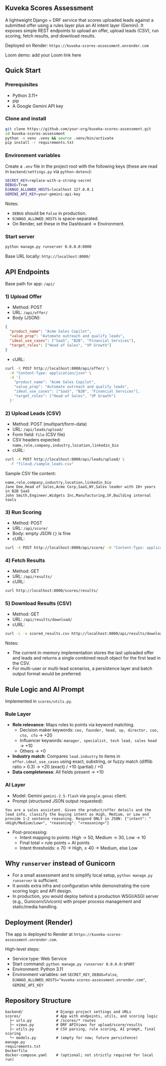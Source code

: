## Kuveka Scores Assessment

A lightweight Django + DRF service that scores uploaded leads against a submitted offer using a rules layer plus an AI intent layer (Gemini). It exposes simple REST endpoints to upload an offer, upload leads (CSV), run scoring, fetch results, and download results.

Deployed on Render: `https://kuveka-scores-assessment.onrender.com`

Loom demo: add your Loom link here


## Quick Start

### Prerequisites
- Python 3.11+
- pip
- A Google Gemini API key

### Clone and install
```bash
git clone https://github.com/your-org/kuveka-scores-assessment.git
cd kuveka-scores-assessment
python -m venv .venv && source .venv/bin/activate
pip install -r requirements.txt
```

### Environment variables
Create a `.env` file in the project root with the following keys (these are read in `backend/settings.py` via `python-dotenv`):
```bash
SECRET_KEY=replace-with-a-strong-secret
DEBUG=True
DJANGO_ALLOWED_HOSTS=localhost 127.0.0.1
GEMINI_API_KEY=your-gemini-api-key
```

Notes:
- `DEBUG` should be `False` in production.
- `DJANGO_ALLOWED_HOSTS` is space-separated.
- On Render, set these in the Dashboard → Environment.

### Start server
```bash
python manage.py runserver 0.0.0.0:8000
```

Base URL locally: `http://localhost:8000/`


## API Endpoints
Base path for app: `/api/`

### 1) Upload Offer
- Method: POST
- URL: `/api/offer/`
- Body (JSON):
```json
{
  "product_name": "Acme Sales Copilot",
  "value_prop": "Automate outreach and qualify leads",
  "ideal_use_cases": ["SaaS", "B2B", "Financial Services"],
  "target_roles": ["Head of Sales", "VP Growth"]
}
```
- cURL:
```bash
curl -X POST http://localhost:8000/api/offer/ \
  -H "Content-Type: application/json" \
  -d '{
    "product_name": "Acme Sales Copilot",
    "value_prop": "Automate outreach and qualify leads",
    "ideal_use_cases": ["SaaS", "B2B", "Financial Services"],
    "target_roles": ["Head of Sales", "VP Growth"]
  }'
```

### 2) Upload Leads (CSV)
- Method: POST (multipart/form-data)
- URL: `/api/leads/upload/`
- Form field: `file` (CSV file)
- CSV headers expected: `name,role,company,industry,location,linkedin_bio`
- cURL:
```bash
curl -X POST http://localhost:8000/api/leads/upload/ \
  -F "file=@./sample_leads.csv"
```

Sample CSV file content:
```csv
name,role,company,industry,location,linkedin_bio
Jane Doe,Head of Sales,Acme Corp,SaaS,NY,Sales leader with 10+ years in B2B SaaS
John Smith,Engineer,Widgets Inc,Manufacturing,SF,Building internal tools
```

### 3) Run Scoring
- Method: POST
- URL: `/api/score/`
- Body: empty JSON `{}` is fine
- cURL:
```bash
curl -X POST http://localhost:8000/api/score/ -H "Content-Type: application/json" -d '{}'
```

### 4) Fetch Results
- Method: GET
- URL: `/api/results/`
- cURL:
```bash
curl http://localhost:8000/scores/results/
```

### 5) Download Results (CSV)
- Method: GET
- URL: `/api/results/download/`
- cURL:
```bash
curl -L -o scored_results.csv http://localhost:8000/api/results/download/
```

Notes:
- The current in-memory implementation stores the last uploaded offer and leads and returns a single combined result object for the first lead in the CSV.
- For multi-user or multi-lead scenarios, a persistence layer and batch output format would be preferred.


## Rule Logic and AI Prompt
Implemented in `scores/utils.py`.

### Rule Layer
- **Role relevance**: Maps roles to points via keyword matching.
  - Decision maker keywords: `ceo, founder, head, vp, director, coo, cto, cfo` → +20
  - Influencer keywords: `manager, specialist, tech lead, sales head` → +10
  - Others → +0
- **Industry match**: Compares `lead.industry` to items in `offer.ideal_use_cases` using exact, substring, or fuzzy match (difflib ratio > 0.3) → +20 (exact) / +10 (partial) / +0
- **Data completeness**: All fields present → +10

### AI Layer
- Model: Gemini `gemini-2.5-flash` via `google.genai` client.
- Prompt (structured JSON output requested):
```text
You are a sales assistant. Given the product/offer details and the lead info, classify the buying intent as High, Medium, or Low and provide 1-2 sentence reasoning. Respond ONLY in JSON: {"intent": "<High/Medium/Low>", "reasoning": "<reasoning>"}
```
- Post-processing:
  - Intent mapping to points: High → 50, Medium → 30, Low → 10
  - Final total = rule points + AI points
  - Intent thresholds: ≥ 70 → High, ≥ 40 → Medium, else Low



## Why `runserver` instead of Gunicorn
- For a small assessment and to simplify local setup, `python manage.py runserver` is sufficient.
- It avoids extra infra and configuration while demonstrating the core scoring logic and API design.
- In production, you would deploy behind a production WSGI/ASGI server (e.g., Gunicorn/Uvicorn) with proper process management and static/media handling.


## Deployment (Render)
The app is deployed to Render at `https://kuveka-scores-assessment.onrender.com`.

High-level steps:
- Service type: Web Service
- Start command: `python manage.py runserver 0.0.0.0:$PORT`
- Environment: Python 3.11
- Environment variables: set `SECRET_KEY`, `DEBUG=False`, `DJANGO_ALLOWED_HOSTS="kuveka-scores-assessment.onrender.com"`, `GEMINI_API_KEY`


## Repository Structure
```text
backend/               # Django project settings and URLs
scores/                # App with endpoints, utils, and scoring logic
  ├─ urls.py           # /scores/* routes
  ├─ views.py          # DRF APIViews for upload/score/results
  ├─ utils.py          # CSV parsing, rule scoring, AI prompt, final scoring
  └─ models.py         # (empty for now; future persistence)
manage.py
requirements.txt
Dockerfile
docker-compose.yaml    # (optional; not strictly required for local run)
```
